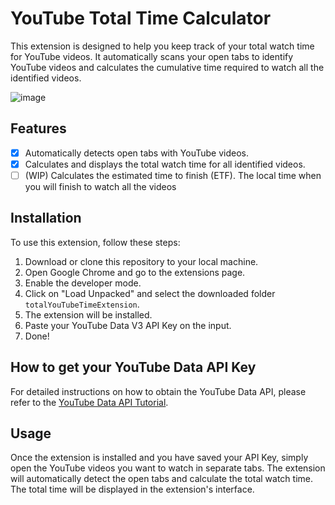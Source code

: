 # YouTube Total Time Calculator

This extension is designed to help you keep track of your total watch time for YouTube videos. It automatically scans your open tabs to identify YouTube videos and calculates the cumulative time required to watch all the identified videos.

![image](https://github.com/LautiLosio/totalYouTubeTimeExtension/assets/38726997/bde782fd-0de3-4315-92a5-1d574231aa31)

## Features

- [x] Automatically detects open tabs with YouTube videos.
- [x] Calculates and displays the total watch time for all identified videos.
- [ ] (WIP) Calculates the estimated time to finish (ETF). The local time when you will finish to watch all the videos

## Installation

To use this extension, follow these steps:

1. Download or clone this repository to your local machine.
2. Open Google Chrome and go to the extensions page.
3. Enable the developer mode.
4. Click on "Load Unpacked" and select the downloaded folder `totalYouTubeTimeExtension`.
5. The extension will be installed.
6. Paste your YouTube Data V3 API Key on the input.
7. Done!


## How to get your YouTube Data API Key

For detailed instructions on how to obtain the YouTube Data API, please refer to the [YouTube Data API Tutorial](getYoutubeAPI.md).


## Usage

Once the extension is installed and you have saved your API Key, simply open the YouTube videos you want to watch in separate tabs. The extension will automatically detect the open tabs and calculate the total watch time. The total time will be displayed in the extension's interface.
